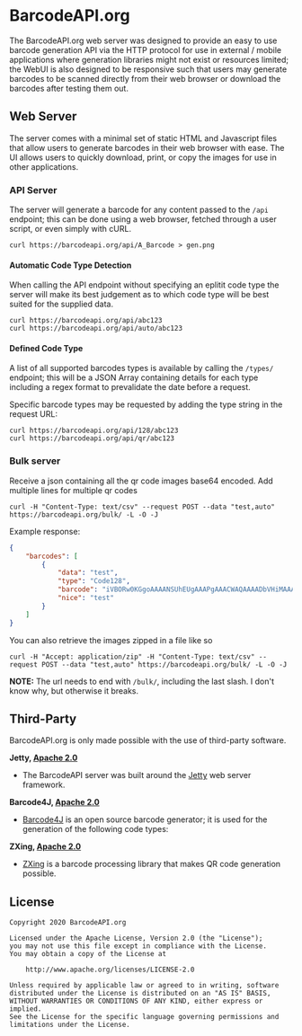 # BarcodeAPI.org

The BarcodeAPI.org web server was designed to provide an easy to use barcode generation API via the HTTP protocol for use in external / mobile applications where generation libraries might not exist or resources limited; the WebUI is also designed to be responsive such that users may generate barcodes to be scanned directly from their web browser or download the barcodes after testing them out.

## Web Server

The server comes with a minimal set of static HTML and Javascript files that allow users to generate barcodes in their web browser with ease. The UI allows users to quickly download, print, or copy the images for use in other applications.

### API Server

The server will generate a barcode for any content passed to the `/api` endpoint; this can be done using a web browser, fetched through a user script, or even simply with cURL.

```
curl https://barcodeapi.org/api/A_Barcode > gen.png
```

#### Automatic Code Type Detection

When calling the API endpoint without specifying an eplitit code type the server will make its best judgement as to which code type will be best suited for the supplied data.

```
curl https://barcodeapi.org/api/abc123
curl https://barcodeapi.org/api/auto/abc123
```

#### Defined Code Type

A list of all supported barcodes types is available by calling the `/types/` endpoint; this will be a JSON Array containing details for each type including a regex format to prevalidate the date before a request.

Specific barcode types may be requested by adding the type string in the request URL:

```
curl https://barcodeapi.org/api/128/abc123
curl https://barcodeapi.org/api/qr/abc123
```

### Bulk server
Receive a json containing all the qr code images base64 encoded. Add multiple lines for multiple qr codes
```
curl -H "Content-Type: text/csv" --request POST --data "test,auto" https://barcodeapi.org/bulk/ -L -O -J
```

Example response:
```json
{
    "barcodes": [
        {
            "data": "test",
            "type": "Code128",
            "barcode": "iVBORw0KGgoAAAANSUhEUgAAAPgAAACWAQAAAADbVHiMAAAACXBIWXMAABcSAAAXEgFnn9JSAAAAEnRFWHRTb2Z0d2FyZQBCYXJjb2RlNEryjnYuAAAAoUlEQVR4Xu3RQQrCMBCF4YDSbKS9gblClxVK3mG8huDCRc8luPYMgQrdVqTUghC7nRECQkGQN5DN/0FIGBNjPDnc+5Wr/LE18N7sg70eXNidZzN0Op1Op9PpdDqdTqfT/8JTs6xP84Eoy3pfb3MrivJyk6V8elxGiKK8uwGiKA9ZAVG02wai6PtjB1H0+4akP8u1Tf3vVedFI8p3+/ucX/sbOxWMgntIk+8AAAAASUVORK5CYII=",
            "nice": "test"
        }
    ]
}
```

You can also retrieve the images zipped in a file like so
```
curl -H "Accept: application/zip" -H "Content-Type: text/csv" --request POST --data "test,auto" https://barcodeapi.org/bulk/ -L -O -J
```

**NOTE:** The url needs to end with `/bulk/`, including the last slash. I don't know why, but otherwise it breaks.

## Third-Party

BarcodeAPI.org is only made possible with the use of third-party software.

**Jetty, [Apache 2.0](https://www.eclipse.org/jetty/licenses.html)**

* The BarcodeAPI server was built around the [Jetty](https://www.eclipse.org/jetty/) web server framework.

**Barcode4J, [Apache 2.0](http://barcode4j.sourceforge.net/#Introduction)**

* [Barcode4J](http://barcode4j.sourceforge.net/) is an open source barcode generator; it is used for the generation of the following code types:

**ZXing, [Apache 2.0](https://github.com/zxing/zxing/blob/master/LICENSE)**

* [ZXing](https://github.com/zxing/zxing/) is a barcode processing library that makes QR code generation possible.

## License

```text
Copyright 2020 BarcodeAPI.org

Licensed under the Apache License, Version 2.0 (the "License");
you may not use this file except in compliance with the License.
You may obtain a copy of the License at

    http://www.apache.org/licenses/LICENSE-2.0

Unless required by applicable law or agreed to in writing, software
distributed under the License is distributed on an "AS IS" BASIS,
WITHOUT WARRANTIES OR CONDITIONS OF ANY KIND, either express or implied.
See the License for the specific language governing permissions and
limitations under the License.
```

